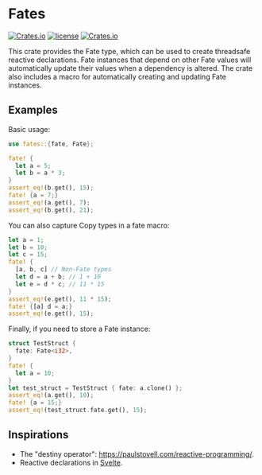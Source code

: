 # Fates

[![Crates.io](https://img.shields.io/crates/v/fates.svg)](https://crates.io/crates/fates)
[![license](https://img.shields.io/badge/license-MIT-blue.svg)](./LICENSE)
[![Crates.io](https://img.shields.io/crates/d/fates.svg)](https://crates.io/crates/fates)

This crate provides the Fate type, which can be used to create threadsafe reactive declarations. Fate instances that depend on other Fate values will automatically update their values when a dependency is altered. The crate also includes a macro for automatically creating and updating Fate instances.

## Examples

Basic usage:
```rust
use fates::{fate, Fate};

fate! {
  let a = 5;
  let b = a * 3;
}
assert_eq!(b.get(), 15);
fate! {a = 7;}
assert_eq!(a.get(), 7);
assert_eq!(b.get(), 21);
```

You can also capture Copy types in a fate macro:
```rust
let a = 1;
let b = 10;
let c = 15;
fate! {
  [a, b, c] // Non-Fate types
  let d = a + b; // 1 + 10
  let e = d * c; // 11 * 15
}
assert_eq!(e.get(), 11 * 15);
fate! {[a] d = a;}
assert_eq!(e.get(), 15);
```

Finally, if you need to store a Fate instance:
```rust
struct TestStruct {
  fate: Fate<i32>,
}
fate! {
  let a = 10;
}
let test_struct = TestStruct { fate: a.clone() };
assert_eq!(a.get(), 10);
fate! {a = 15;}
assert_eq!(test_struct.fate.get(), 15);
```

## Inspirations

- The "destiny operator": https://paulstovell.com/reactive-programming/.
- Reactive declarations in [Svelte](https://svelte.dev/).
